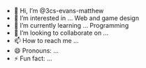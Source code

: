 - 👋 Hi, I’m @3cs-evans-matthew
- 👀 I’m interested in ... Web and game design 
- 🌱 I’m currently learning ... Programming
- 💞️ I’m looking to collaborate on ...
- 📫 How to reach me ...
- 😄 Pronouns: ...
- ⚡ Fun fact: ...

<!---
3cs-evans-matthew/3cs-evans-matthew is a ✨ special ✨ repository because its `README.md` (this file) appears on your GitHub profile.
You can click the Preview link to take a look at your changes.
--->
